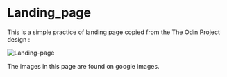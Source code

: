 # Landing_page
This is a simple practice of landing page copied from the The Odin Project design :

![Landing-page](https://cdn.statically.io/gh/TheOdinProject/curriculum/main/foundations/html_css/project/odin-project.png)

The images in this page are found on google images.